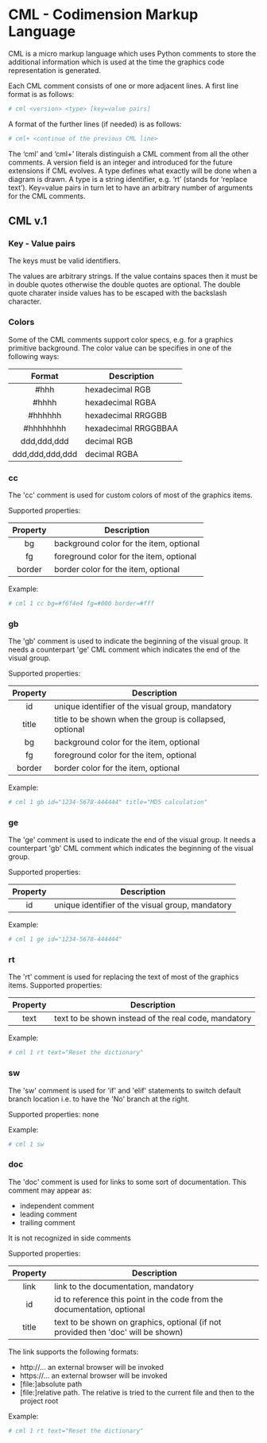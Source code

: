 # CML - Codimension Markup Language


CML is a micro markup language which uses Python comments to store the
additional information which is used at the time the graphics code
representation is generated.

Each CML comment consists of one or more adjacent lines. A first line format
is as follows:

```python
# cml <version> <type> [key=value pairs]
```

A format of the further lines (if needed) is as follows:

```python
# cml+ <continue of the previous CML line>
```

The ‘cml’ and ‘cml+’ literals distinguish a CML comment from all the other
comments. A version field is an integer and introduced for the future
extensions if CML evolves. A type defines what exactly will be done when a
diagram is drawn. A type is a string identifier, e.g. ‘rt’ (stands for ‘replace
text’). Key=value pairs in turn let to have an arbitrary number of arguments
for the CML comments.


## CML v.1

### Key - Value pairs

The keys must be valid identifiers.

The values are arbitrary strings. If the value contains spaces then it must be
in double quotes otherwise the double quotes are optional. The double quote
charater inside values has to be escaped with the backslash character. 

### Colors

Some of the CML comments support color specs, e.g. for a graphics primitive
background. The color value can be specifies in one of the following ways:

| Format          | Description          |
| :-------------: | -------------------- |
| #hhh            | hexadecimal RGB      |
| #hhhh           | hexadecimal RGBA     |
| #hhhhhh         | hexadecimal RRGGBB   |
| #hhhhhhhh       | hexadecimal RRGGBBAA |
| ddd,ddd,ddd     | decimal RGB          |
| ddd,ddd,ddd,ddd | decimal RGBA         |



### cc

The 'cc' comment is used for custom colors of most of the graphics items.

Supported properties:

| Property | Description                             |
| :------: | --------------------------------------- |
| bg       | background color for the item, optional |
| fg       | foreground color for the item, optional |
| border   | border color for the item, optional     |


Example:
```python
# cml 1 cc bg=#f6f4e4 fg=#000 border=#fff
```

### gb

The 'gb' comment is used to indicate the beginning of the visual group.
It needs a counterpart 'ge' CML comment which indicates the end of the visual
group.

Supported properties:

| Property | Description                                             |
| :------: | ------------------------------------------------------- |
| id       | unique identifier of the visual group, mandatory        |
| title    | title to be shown when the group is collapsed, optional |
| bg       | background color for the item, optional                 |
| fg       | foreground color for the item, optional                 |
| border   | border color for the item, optional                     |


Example:
```python
# cml 1 gb id="1234-5678-444444" title="MD5 calculation"
```

### ge

The 'ge' comment is used to indicate the end of the visual group. It needs a
counterpart 'gb' CML comment which indicates the beginning of the visual group.


Supported properties:

| Property | Description                                      |
| :------: | ------------------------------------------------ |
| id       | unique identifier of the visual group, mandatory |


Example:
```python
# cml 1 ge id="1234-5678-444444"
```


### rt

The 'rt' comment is used for replacing the text of most of the graphics items.
Supported properties:

| Property | Description                                          |
| :------: | ---------------------------------------------------- |
| text     | text to be shown instead of the real code, mandatory |


Example:
```python
# cml 1 rt text="Reset the dictionary"
```

### sw

The 'sw' comment is used for 'if' and 'elif' statements to switch default branch
location i.e. to have the 'No' branch at the right.

Supported properties: none


Example:
```python
# cml 1 sw
```



### doc

The 'doc' comment is used for links to some sort of documentation.
This comment may appear as:
- independent comment
- leading comment
- trailing comment

It is not recognized in side comments


Supported properties:

| Property | Description                                          |
| :------: | ---------------------------------------------------- |
| link     | link to the documentation, mandatory |
| id       | id to reference this point in the code from the documentation, optional |
| title    | text to be shown on graphics, optional (if not provided then 'doc' will be shown) |

The link supports the following formats:
- http://... an external browser will be invoked
- https://... an external browser will be invoked
- [file:]absolute path
- [file:]relative path. The relative is tried to the current file and then to the project root

Example:
```python
# cml 1 rt text="Reset the dictionary"
```


